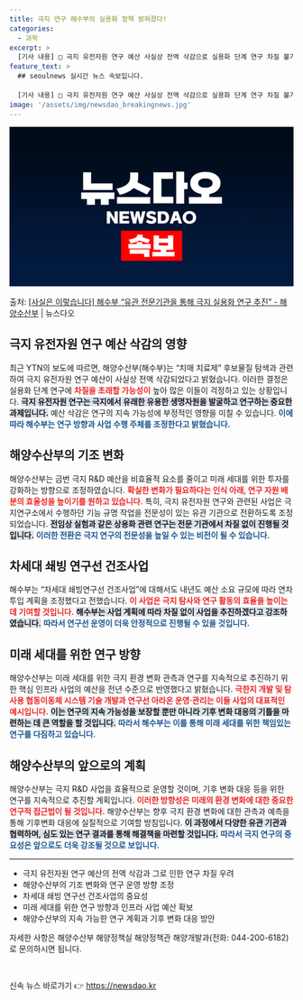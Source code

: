 ```yaml
---
title: 극지 연구 해수부의 실용화 정책 밝혀졌다!
categories:
  - 과학
excerpt: >
  [기사 내용] □ 극지 유전자원 연구 예산 사실상 전액 삭감으로 실용화 단계 연구 차질 불가피 [해수부 설명…
feature_text: >
  ## seoulnews 실시간 뉴스 속보입니다.

  [기사 내용] □ 극지 유전자원 연구 예산 사실상 전액 삭감으로 실용화 단계 연구 차질 불가피 [해수부 설명…
image: '/assets/img/newsdao_breakingnews.jpg'
---
```


![뉴스다오 속보](/assets/img/newsdao_breakingnews.jpg)

<p>출처: <a href="https://newsdao.kr/2142" rel="dofollow">[사실은 이렇습니다] 해수부 “유관 전문기관을 통해 극지 실용화 연구 추진” - 해양수산부</a> | 뉴스다오</p>

<h2 data-ke-size="size26">극지 유전자원 연구 예산 삭감의 영향</h2>

<p data-ke-size="size16">최근 YTN의 보도에 따르면, 해양수산부(해수부)는 “치매 치료제” 후보물질 탐색과 관련하여 극지 유전자원 연구 예산이 사실상 전액 삭감되었다고 밝혔습니다. 이러한 결정은 실용화 단계 연구에 <b><span style="color: #ee2323;">차질을 초래할 가능성이</span></b> 높아 많은 이들이 걱정하고 있는 상황입니다. <b><span style="background-color: #21538527;">극지 유전자원 연구는 극지에서 유래한 유용한 생명자원을 발굴하고 연구하는 중요한 과제입니다.</span></b> 예산 삭감은 연구의 지속 가능성에 부정적인 영향을 미칠 수 있습니다. <b><span style="color: #1a5490;">이에 따라 해수부는 연구 방향과 사업 수행 주체를 조정한다고 밝혔습니다.</span></b></p>

<h2 data-ke-size="size26">해양수산부의 기조 변화</h2>

<p data-ke-size="size16">해양수산부는 금번 극지 R&D 예산을 비효율적 요소를 줄이고 미래 세대를 위한 투자를 강화하는 방향으로 조정하였습니다. <b><span style="color: #ee2323;">확실한 변화가 필요하다는 인식 아래, 연구 자원 배분의 효율성을 높이기를 원하고 있습니다.</span></b> 특히, 극지 유전자원 연구와 관련된 사업은 극지연구소에서 수행하던 기능 규명 작업을 전문성이 있는 유관 기관으로 전환하도록 조정되었습니다. <b><span style="background-color: #21538527;">전임상 실험과 같은 상용화 관련 연구는 전문 기관에서 차질 없이 진행될 것입니다.</span></b> <b><span style="color: #1a5490;">이러한 전환은 극지 연구의 전문성을 높일 수 있는 비전이 될 수 있습니다.</span></b></p>

<h2 data-ke-size="size26">차세대 쇄빙 연구선 건조사업</h2>

<p data-ke-size="size16">해수부는 “차세대 쇄빙연구선 건조사업”에 대해서도 내년도 예산 소요 규모에 따라 연차 투입 계획을 조정했다고 전했습니다. <b><span style="color: #ee2323;">이 사업은 극지 탐사와 연구 활동의 효율을 높이는 데 기여할 것입니다.</span></b> <b><span style="background-color: #21538527;">해수부는 사업 계획에 따라 차질 없이 사업을 추진하겠다고 강조하였습니다.</span></b> <b><span style="color: #1a5490;">따라서 연구선 운영이 더욱 안정적으로 진행될 수 있을 것입니다.</span></b></p>

<h2 data-ke-size="size26">미래 세대를 위한 연구 방향</h2>

<p data-ke-size="size16">해양수산부는 미래 세대를 위한 극지 환경 변화 관측과 연구를 지속적으로 추진하기 위한 핵심 인프라 사업의 예산을 전년 수준으로 반영했다고 밝혔습니다. <b><span style="color: #ee2323;">극한지 개발 및 탐사용 협동이동체 시스템 기술 개발과 연구선 아라온 운영·관리는 이들 사업의 대표적인 예시입니다.</span></b> <b><span style="background-color: #21538527;">이는 연구의 지속 가능성을 보장할 뿐만 아니라 기후 변화 대응의 기틀을 마련하는 데 큰 역할을 할 것입니다.</span></b> <b><span style="color: #1a5490;">따라서 해수부는 이를 통해 미래 세대를 위한 책임있는 연구를 다짐하고 있습니다.</span></b></p>

<h2 data-ke-size="size26">해양수산부의 앞으로의 계획</h2>

<p data-ke-size="size16">해양수산부는 극지 R&D 사업을 효율적으로 운영할 것이며, 기후 변화 대응 등을 위한 연구를 지속적으로 추진할 계획입니다. <b><span style="color: #ee2323;">이러한 방향성은 미래의 환경 변화에 대한 중요한 연구적 접근법이 될 것입니다.</span></b> 해양수산부는 향후 극지 환경 변화에 대한 관측과 예측을 통해 기후변화 대응에 실질적으로 기여할 방침입니다. <b><span style="background-color: #21538527;">이 과정에서 다양한 유관 기관과 협력하며, 심도 있는 연구 결과를 통해 해결책을 마련할 것입니다.</span></b> <b><span style="color: #1a5490;">따라서 극지 연구의 중요성은 앞으로도 더욱 강조될 것으로 보입니다.</span></b></p>

<hr style="border-top: 1px solid lightgray;">

<ul>
    <li>극지 유전자원 연구 예산의 전액 삭감과 그로 인한 연구 차질 우려</li>
    <li>해양수산부의 기조 변화와 연구 운영 방향 조정</li>
    <li>차세대 쇄빙 연구선 건조사업의 중요성</li>
    <li>미래 세대를 위한 연구 방향과 인프라 사업 예산 확보</li>
    <li>해양수산부의 지속 가능한 연구 계획과 기후 변화 대응 방안</li>
</ul>

<p data-ke-size="size16">자세한 사항은 해양수산부 해양정책실 해양정책관 해양개발과(전화: 044-200-6182)로 문의하시면 됩니다.</p>

<p data-ke-size="size16">&nbsp;</p> 

신속 뉴스 바로가기 👉 <a href="https://newsdao.kr" rel="dofollow">https://newsdao.kr</a>


